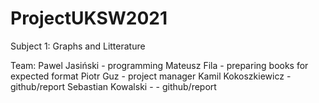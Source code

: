 # ProjectUKSW2021

Subject 1: Graphs and Litterature


Team:
Pawel Jasiński - programming 
Mateusz Fila - preparing books for expected format
Piotr Guz - project manager 
Kamil Kokoszkiewicz - github/report 
Sebastian Kowalski - - github/report
